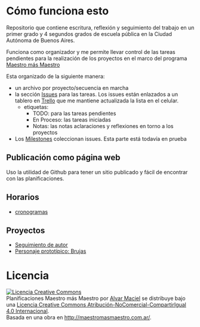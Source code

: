 # Cómo funciona esto
Repositorio que contiene escritura, reflexión y seguimiento del trabajo en un primer grado y 4 segundos grados de escuela pública en la Ciudad Autónoma de Buenos Aires.

Funciona como organizador y me permite llevar control de las tareas pendientes para la realización de los proyectos en el marco del programa [Maestro más Maestro](http://maestromasmaestro.com.ar/)

Esta organizado de la siguiente manera:
- un archivo por proyecto/secuencia en marcha
- la sección [Issues](https://github.com/alvarmaciel/planificacionesMmasM/issues) para las tareas. Los issues están enlazados a un tablero en [Trello](http://trello.com) que me mantiene actualizada la lista en el celular.
  - etiquetas:
    - TODO: para las tareas pendientes
    - En Proceso: las tareas iniciadas
    - Notas: las notas aclaraciones y reflexiones en torno a los proyectos
- Los [Milestones](https://github.com/alvarmaciel/planificacionesMmasM/milestones) coleccionan issues. Esta parte está todavía en prueba

## Publicación como página web
Uso la utilidad de Github para tener un sitio publicado y fácil de encontrar con las planificaciones.

## Horarios
- [cronogramas](https://github.com/alvarmaciel/planificacionesMmasM/blob/master/Cronograma.md)

## Proyectos
- [Seguimiento de autor](https://github.com/alvarmaciel/planificacionesMmasM/blob/master/SeguimientoAutorGMontes.org)
- [Personaje prototípico: Brujas](https://github.com/alvarmaciel/planificacionesMmasM/blob/master/brujas.md)

# Licencia
<a rel="license" href="http://creativecommons.org/licenses/by-nc-sa/4.0/"><img alt="Licencia Creative Commons" style="border-width:0" src="https://i.creativecommons.org/l/by-nc-sa/4.0/88x31.png" /></a><br /><span xmlns:dct="http://purl.org/dc/terms/" property="dct:title">Planificaciones Maestro más Maestro</span> por <a xmlns:cc="http://creativecommons.org/ns#" href="https://alvarmaciel.github.io/planificacionesMmasM/" property="cc:attributionName" rel="cc:attributionURL">Alvar Maciel</a> se distribuye bajo una <a rel="license" href="http://creativecommons.org/licenses/by-nc-sa/4.0/">Licencia Creative Commons Atribución-NoComercial-CompartirIgual 4.0 Internacional</a>.<br />Basada en una obra en <a xmlns:dct="http://purl.org/dc/terms/" href="http://maestromasmaestro.com.ar/" rel="dct:source">http://maestromasmaestro.com.ar/</a>.
